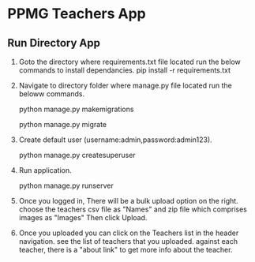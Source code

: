 # PPMG Teachers App

## Run Directory App
1. Goto the directory where requirements.txt file located run the below commands to install dependancies.
    pip install -r requirements.txt
    

2. Navigate to directory folder where manage.py file located run the beloww commands.

    python manage.py makemigrations

    python manage.py migrate
   
3. Create default user (username:admin,password:admin123).

    python manage.py createsuperuser

4. Run application.

    python manage.py runserver

5. Once you logged in, There will be a bulk upload option on the right.
   choose the teachers csv file as "Names" and zip file which comprises images as  "Images"
   Then click Upload.
   
6. Once you uploaded you can click on the Teachers list in the header navigation.
   see the list of teachers that you uploaded.
   against each teacher, there is a "about link" to get more info about the teacher.